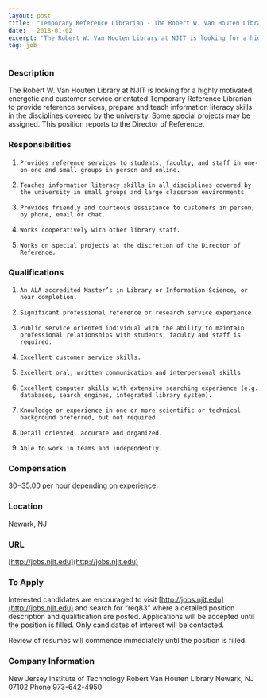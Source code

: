 ```yaml
---
layout: post
title:  "Temporary Reference Librarian - The Robert W. Van Houten Library at NJIT"
date:   2018-01-02
excerpt: "The Robert W. Van Houten Library at NJIT is looking for a highly motivated, energetic and customer service orientated Temporary Reference Librarian to provide reference services, prepare and teach information literacy skills in the disciplines covered by the university. Some special projects may be assigned. This position reports to the..."
tag: job
---
```


### Description   

The Robert W. Van Houten Library at NJIT is looking for a highly motivated, energetic and customer service orientated Temporary Reference Librarian to provide reference services, prepare and teach information literacy skills in the disciplines covered by the university.  Some special projects may be assigned. This position reports to the Director of Reference.


### Responsibilities   


1.     Provides reference services to students, faculty, and staff in one-on-one and small groups in person and online.

2.     Teaches information literacy skills in all disciplines covered by the university in small groups and large classroom environments.

3.     Provides friendly and courteous assistance to customers in person, by phone, email or chat.

4.     Works cooperatively with other library staff.

5.     Works on special projects at the discretion of the Director of Reference.


### Qualifications   


1.     An ALA accredited Master’s in Library or Information Science, or near completion.

2.     Significant professional reference or research service experience.

3.     Public service oriented individual with the ability to maintain professional relationships with students, faculty and staff is required.

4.     Excellent customer service skills.

5.     Excellent oral, written communication and interpersonal skills

6.     Excellent computer skills with extensive searching experience (e.g. databases, search engines, integrated library system).

7.     Knowledge or experience in one or more scientific or technical background preferred, but not required.

8.     Detail oriented, accurate and organized.

9.     Able to work in teams and independently.


### Compensation   

$30-$35.00 per hour depending on experience.


### Location   

Newark, NJ


### URL   

[http://jobs.njit.edu](http://jobs.njit.edu)

### To Apply   

Interested candidates are encouraged to visit [http://jobs.njit.edu](http://jobs.njit.edu) and search for “req83” where a detailed position description and qualification are posted. Applications will be accepted until the position is filled. Only candidates of interest will be contacted.

Review of resumes will commence immediately until the position is filled.


### Company Information   

New Jersey Institute of Technology
Robert Van Houten Library
Newark, NJ 07102
Phone 973-642-4950



